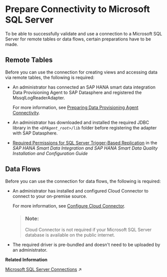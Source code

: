 <!-- loioea69328fb328449ab7b04d2b142592f8 -->

# Prepare Connectivity to Microsoft SQL Server

To be able to successfully validate and use a connection to a Microsoft SQL Server for remote tables or data flows, certain preparations have to be made.



<a name="loioea69328fb328449ab7b04d2b142592f8__prereq_rt_MSSQL"/>

## Remote Tables

Before you can use the connection for creating views and accessing data via remote tables, the following is required:

-   An administrator has connected an SAP HANA smart data integration Data Provisioning Agent to SAP Datasphere and registered the MssqlLogReaderAdapter.

    For more information, see [Preparing Data Provisioning Agent Connectivity](preparing-data-provisioning-agent-connectivity-f1a39d1.md).

-   An administrator has downloaded and installed the required JDBC library in the <code><i class="varname">&lt;DPAgent_root&gt;</i>/lib</code> folder before registering the adapter with SAP Datasphere.

-   [Required Permissions for SQL Server Trigger-Based Replication](https://help.sap.com/viewer/7952ef28a6914997abc01745fef1b607/latest/en-US/2815e1a621f84bada5fa3447d5029eb6.html) in the *SAP HANA Smart Data Integration and SAP HANA Smart Data Quality Installation and Configuration Guide*




<a name="loioea69328fb328449ab7b04d2b142592f8__prereq_df_MSSQL"/>

## Data Flows

Before you can use the connection for data flows, the following is required:

-   An administrator has installed and configured Cloud Connector to connect to your on-premise source.

    For more information, see [Configure Cloud Connector](configure-cloud-connector-f289920.md).

    > ### Note:  
    > Cloud Connector is not required if your Microsoft SQL Server database is available on the public internet.

-   The required driver is pre-bundled and doesn't need to be uploaded by an administrator.


**Related Information**  


[Microsoft SQL Server Connections](https://help.sap.com/viewer/9f36ca35bc6145e4acdef6b4d852d560/DEV_CURRENT/en-US/a13c8abb328f45be891599c9cc76fb91.html "Use a Microsoft SQL Server connection to access data from a Microsoft SQL Server database (on-premise).") :arrow_upper_right:

